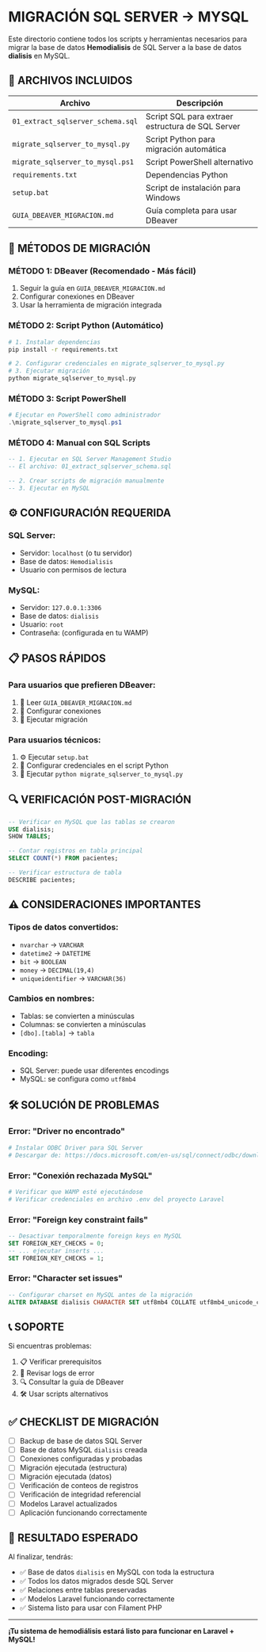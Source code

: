 # MIGRACIÓN SQL SERVER -> MYSQL

Este directorio contiene todos los scripts y herramientas necesarios para migrar la base de datos **Hemodialisis** de SQL Server a la base de datos **dialisis** en MySQL.

## 📁 ARCHIVOS INCLUIDOS

| Archivo | Descripción |
|---------|-------------|
| `01_extract_sqlserver_schema.sql` | Script SQL para extraer estructura de SQL Server |
| `migrate_sqlserver_to_mysql.py` | Script Python para migración automática |
| `migrate_sqlserver_to_mysql.ps1` | Script PowerShell alternativo |
| `requirements.txt` | Dependencias Python |
| `setup.bat` | Script de instalación para Windows |
| `GUIA_DBEAVER_MIGRACION.md` | Guía completa para usar DBeaver |

## 🚀 MÉTODOS DE MIGRACIÓN

### MÉTODO 1: DBeaver (Recomendado - Más fácil)
1. Seguir la guía en `GUIA_DBEAVER_MIGRACION.md`
2. Configurar conexiones en DBeaver
3. Usar la herramienta de migración integrada

### MÉTODO 2: Script Python (Automático)
```bash
# 1. Instalar dependencias
pip install -r requirements.txt

# 2. Configurar credenciales en migrate_sqlserver_to_mysql.py
# 3. Ejecutar migración
python migrate_sqlserver_to_mysql.py
```

### MÉTODO 3: Script PowerShell
```powershell
# Ejecutar en PowerShell como administrador
.\migrate_sqlserver_to_mysql.ps1
```

### MÉTODO 4: Manual con SQL Scripts
```sql
-- 1. Ejecutar en SQL Server Management Studio
-- El archivo: 01_extract_sqlserver_schema.sql

-- 2. Crear scripts de migración manualmente
-- 3. Ejecutar en MySQL
```

## ⚙️ CONFIGURACIÓN REQUERIDA

### SQL Server:
- Servidor: `localhost` (o tu servidor)
- Base de datos: `Hemodialisis`
- Usuario con permisos de lectura

### MySQL:
- Servidor: `127.0.0.1:3306`
- Base de datos: `dialisis`
- Usuario: `root`
- Contraseña: (configurada en tu WAMP)

## 📋 PASOS RÁPIDOS

### Para usuarios que prefieren DBeaver:
1. 📖 Leer `GUIA_DBEAVER_MIGRACION.md`
2. 🔧 Configurar conexiones
3. 🚀 Ejecutar migración

### Para usuarios técnicos:
1. ⚙️ Ejecutar `setup.bat`
2. 🔧 Configurar credenciales en el script Python
3. 🚀 Ejecutar `python migrate_sqlserver_to_mysql.py`

## 🔍 VERIFICACIÓN POST-MIGRACIÓN

```sql
-- Verificar en MySQL que las tablas se crearon
USE dialisis;
SHOW TABLES;

-- Contar registros en tabla principal
SELECT COUNT(*) FROM pacientes;

-- Verificar estructura de tabla
DESCRIBE pacientes;
```

## ⚠️ CONSIDERACIONES IMPORTANTES

### Tipos de datos convertidos:
- `nvarchar` → `VARCHAR`
- `datetime2` → `DATETIME`
- `bit` → `BOOLEAN`
- `money` → `DECIMAL(19,4)`
- `uniqueidentifier` → `VARCHAR(36)`

### Cambios en nombres:
- Tablas: se convierten a minúsculas
- Columnas: se convierten a minúsculas
- `[dbo].[tabla]` → `tabla`

### Encoding:
- SQL Server: puede usar diferentes encodings
- MySQL: se configura como `utf8mb4`

## 🛠️ SOLUCIÓN DE PROBLEMAS

### Error: "Driver no encontrado"
```bash
# Instalar ODBC Driver para SQL Server
# Descargar de: https://docs.microsoft.com/en-us/sql/connect/odbc/download-odbc-driver-for-sql-server
```

### Error: "Conexión rechazada MySQL"
```bash
# Verificar que WAMP esté ejecutándose
# Verificar credenciales en archivo .env del proyecto Laravel
```

### Error: "Foreign key constraint fails"
```sql
-- Desactivar temporalmente foreign keys en MySQL
SET FOREIGN_KEY_CHECKS = 0;
-- ... ejecutar inserts ...
SET FOREIGN_KEY_CHECKS = 1;
```

### Error: "Character set issues"
```sql
-- Configurar charset en MySQL antes de la migración
ALTER DATABASE dialisis CHARACTER SET utf8mb4 COLLATE utf8mb4_unicode_ci;
```

## 📞 SOPORTE

Si encuentras problemas:

1. 📋 Verificar prerequisitos
2. 📖 Revisar logs de error
3. 🔍 Consultar la guía de DBeaver
4. 🛠️ Usar scripts alternativos

## ✅ CHECKLIST DE MIGRACIÓN

- [ ] Backup de base de datos SQL Server
- [ ] Base de datos MySQL `dialisis` creada
- [ ] Conexiones configuradas y probadas
- [ ] Migración ejecutada (estructura)
- [ ] Migración ejecutada (datos)
- [ ] Verificación de conteos de registros
- [ ] Verificación de integridad referencial
- [ ] Modelos Laravel actualizados
- [ ] Aplicación funcionando correctamente

## 🎯 RESULTADO ESPERADO

Al finalizar, tendrás:
- ✅ Base de datos `dialisis` en MySQL con toda la estructura
- ✅ Todos los datos migrados desde SQL Server
- ✅ Relaciones entre tablas preservadas
- ✅ Modelos Laravel funcionando correctamente
- ✅ Sistema listo para usar con Filament PHP

---

**¡Tu sistema de hemodiálisis estará listo para funcionar en Laravel + MySQL!**
